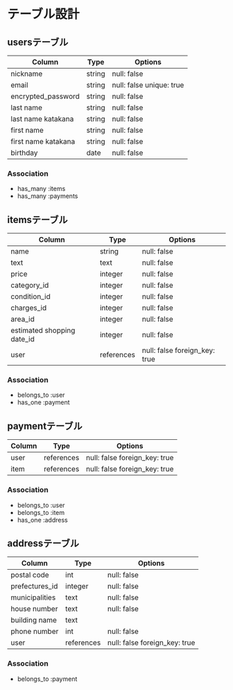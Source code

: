 # テーブル設計

## usersテーブル

| Column                | Type   | Options                  |
| --------------------- | ------ | ------------------------ |
| nickname              | string | null: false              |
| email                 | string | null: false unique: true |
| encrypted_password    | string | null: false              |
| last name             | string | null: false              |
| last name katakana    | string | null: false              |
| first name            | string | null: false              |
| first name katakana   | string | null: false              |
| birthday              | date   | null: false              |

### Association

- has_many :items
- has_many :payments 

## itemsテーブル

| Column                     | Type       | Options                       |
| -------------------------- | ---------- | ----------------------------- |
| name                       | string     | null: false                   |
| text                       | text       | null: false                   |
| price                      | integer    | null: false                   |
| category_id                | integer    | null: false                   |
| condition_id               | integer    | null: false                   |
| charges_id                 | integer    | null: false                   |
| area_id                    | integer    | null: false                   |
| estimated shopping date_id | integer    | null: false                   |
| user                       | references | null: false foreign_key: true |

### Association

- belongs_to :user
- has_one :payment

## paymentテーブル

| Column      | Type       | Options                       |
| ----------- | -------    | ----------------------------- |
| user        | references | null: false foreign_key: true |
| item        | references | null: false foreign_key: true |

### Association

- belongs_to :user
- belongs_to :item
- has_one :address

## addressテーブル

| Column         | Type       | Options                       |
| -------------- | ---------- | ----------------------------- |
| postal code    | int        | null: false                   |
| prefectures_id | integer    | null: false                   |
| municipalities | text       | null: false                   |
| house number   | text       | null: false                   |
| building name  | text       |                               |
| phone number   | int        | null: false                   |
| user           | references | null: false foreign_key: true |

### Association

- belongs_to :payment